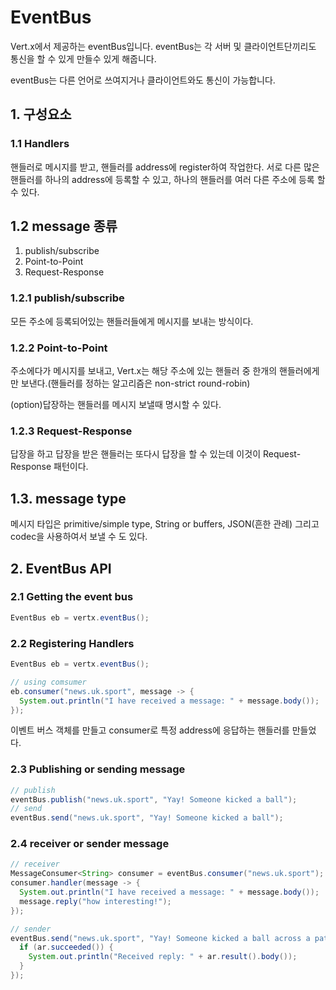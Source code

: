 # EventBus

Vert.x에서 제공하는 eventBus입니다. eventBus는 각 서버 및 클라이언트단끼리도 통신을 할 수 있게 만들수 있게 해줍니다.

eventBus는 다른 언어로 쓰여지거나 클라이언트와도 통신이 가능합니다.

## 1. 구성요소

### 1.1 Handlers

핸들러로 메시지를 받고, 핸들러를 address에 register하여 작업한다.
서로 다른 많은 핸들러를 하나의 address에 등록할 수 있고, 하나의 핸들러를 여러 다른 주소에 등록 할 수 있다.

## 1.2 message 종류

1. publish/subscribe
2. Point-to-Point
3. Request-Response

### 1.2.1 publish/subscribe

모든 주소에 등록되어있는 핸들러들에게 메시지를 보내는 방식이다.

### 1.2.2 Point-to-Point

주소에다가 메시지를 보내고, Vert.x는 해당 주소에 있는 핸들러 중 한개의 핸들러에게만 보낸다.(핸들러를 정하는 알고리즘은 non-strict round-robin)

(option)답장하는 핸들러를 메시지 보낼때 명시할 수 있다.

### 1.2.3 Request-Response

답장을 하고 답장을 받은 핸들러는 또다시 답장을 할 수 있는데 이것이 Request-Response 패턴이다.

## 1.3. message type

메시지 타입은 primitive/simple type, String or buffers, JSON(흔한 관례) 그리고 codec을 사용하여서 보낼 수 도 있다.

## 2. EventBus API

### 2.1 Getting the event bus

```java
EventBus eb = vertx.eventBus();
```

### 2.2 Registering Handlers

```java
EventBus eb = vertx.eventBus();

// using comsumer
eb.consumer("news.uk.sport", message -> {
  System.out.println("I have received a message: " + message.body());
});
```

이벤트 버스 객체를 만들고
consumer로 특정 address에 응답하는 핸들러를 만들었다.

### 2.3 Publishing or sending message

```java
// publish
eventBus.publish("news.uk.sport", "Yay! Someone kicked a ball");
// send
eventBus.send("news.uk.sport", "Yay! Someone kicked a ball");
```

### 2.4 receiver or sender message

```java
// receiver
MessageConsumer<String> consumer = eventBus.consumer("news.uk.sport");
consumer.handler(message -> {
  System.out.println("I have received a message: " + message.body());
  message.reply("how interesting!");
});

// sender
eventBus.send("news.uk.sport", "Yay! Someone kicked a ball across a patch of grass", ar -> {
  if (ar.succeeded()) {
    System.out.println("Received reply: " + ar.result().body());
  }
});
```

